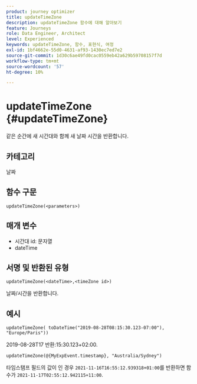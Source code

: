 ```yaml
---
product: journey optimizer
title: updateTimeZone
description: updateTimeZone 함수에 대해 알아보기
feature: Journeys
role: Data Engineer, Architect
level: Experienced
keywords: updateTimeZone, 함수, 표현식, 여정
exl-id: 1bf4662e-55d0-4631-af93-1430ec7ed7e2
source-git-commit: 1d30c6ae49fd0cac0559eb42a629b59708157f7d
workflow-type: tm+mt
source-wordcount: '57'
ht-degree: 10%

---
```


# updateTimeZone {#updateTimeZone}

같은 순간에 새 시간대와 함께 새 날짜 시간을 반환합니다.

## 카테고리

날짜

## 함수 구문

`updateTimeZone(<parameters>)`

## 매개 변수

* 시간대 id: 문자열
* dateTime

## 서명 및 반환된 유형

`updateTimeZone(<dateTime>,<timeZone id>)`

날짜/시간을 반환합니다.

## 예시

`updateTimeZone( toDateTime("2019-08-28T08:15:30.123-07:00"), "Europe/Paris"))`

2019-08-28T17 반환:15:30.123+02:00.

<!--`updateTimeZone( toDateTime("2019-08-28T08:15:30.123-07:00"), toTimeZone("Europe/Paris")))`
Returns "2019-08-28T17:15:30.123+02:00".-->

`updateTimeZone(@{MyExpEvent.timestamp}, "Australia/Sydney")`

타임스탬프 필드의 값이 인 경우 `2021-11-16T16:55:12.939318+01:00`를 반환하면 함수가 `2021-11-17T02:55:12.942115+11:00`.
